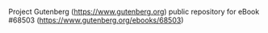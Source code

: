 Project Gutenberg (https://www.gutenberg.org) public repository for
eBook #68503 (https://www.gutenberg.org/ebooks/68503)
